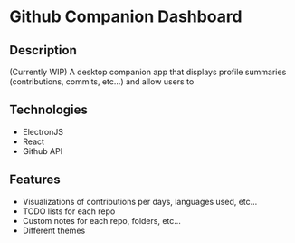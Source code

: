 # Github Companion Dashboard

## Description

(Currently WIP)
A desktop companion app that displays profile summaries (contributions, commits, etc...) and allow users to

## Technologies
- ElectronJS
- React
- Github API

## Features 
- Visualizations of contributions per days, languages used, etc...
- TODO lists for each repo
- Custom notes for each repo, folders, etc...
- Different themes
